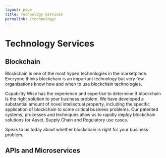 ```yaml
---
layout: page
title: Technology Services
permalink: /technology/
---
```


# Technology Services

## Blockchain
Blockchain is one of the most hyped technologies in the marketplace.  Everyone thinks blockchain is an important technology but very few organisations know how and when to use blockchain technologies.  

Capability Wise has the experience and expertise to determine if blockchain is the right solution to your business problem.  We have developed a substantial amount of novel intellectual property, including the specific application of blockchain to some critical business problems.  Our patented systems, processes and techniques allow us to rapidly deploy blockchain solutions for Asset, Supply Chain and Regulatory use cases.

Speak to us today about whether blockchain is right for your business problem.

## APIs and Microservices
